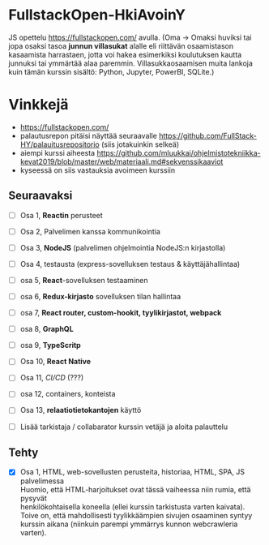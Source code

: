 # FullstackOpen-HkiAvoinY
JS opettelu https://fullstackopen.com/ avulla. (Oma -> Omaksi huviksi tai jopa osaksi tasoa **junnun villasukat** alalle eli riittävän osaamistason kasaamista harrastaen, jotta voi hakea esimerkiksi koulutuksen kautta junnuksi tai ymmärtää alaa paremmin. Villasukkaosaamisen muita lankoja kuin tämän kurssin sisältö: Python, Jupyter, PowerBI, SQLite.)

# Vinkkejä 
 - https://fullstackopen.com/
 - palautusrepon pitäisi näyttää seuraavalle https://github.com/FullStack-HY/palauitusrepositorio (siis jotakuinkin selkeä)
 - aiempi kurssi aiheesta https://github.com/mluukkai/ohjelmistotekniikka-kevat2019/blob/master/web/materiaali.md#sekvenssikaaviot 
 - kyseessä on siis vastauksia avoimeen kurssiin

## Seuraavaksi
- [ ] Osa 1, **Reactin** perusteet
- [ ] Osa 2, Palvelimen kanssa kommunikointia
- [ ] Osa 3, **NodeJS** (palvelimen ohjelmointia NodeJS:n kirjastolla)
- [ ] Osa 4, testausta (express-sovelluksen testaus & käyttäjähallintaa)
- [ ] osa 5, **React**-sovelluksen testaaminen
- [ ] osa 6, **Redux-kirjasto** sovelluksen tilan hallintaa
- [ ] osa 7, **React router, custom-hookit, tyylikirjastot, webpack**
- [ ] osa 8, **GraphQL**
- [ ] osa 9, **TypeScritp**
- [ ] Osa 10, **React Native**
- [ ] Osa 11, *CI/CD* (???)
- [ ] osa 12, containers, konteista
- [ ] Osa 13, **relaatiotietokantojen** käyttö

- [ ] Lisää tarkistaja / collabarator kurssin vetäjä ja aloita palauttelu

## Tehty
- [x] Osa 1, HTML, web-sovellusten perusteita, historiaa, HTML, SPA, JS palvelimessa
<br> Huomio, että HTML-harjoitukset ovat tässä vaiheessa niin rumia, että pysyvät <br>
henkilökohtaisella koneella (ellei kurssin tarkistusta varten kaivata). <br> Toive on, että mahdollisesti tyylikkäämpien sivujen osaaminen syntyy kurssin aikana (niinkuin parempi ymmärrys kunnon webcrawleria varten).
